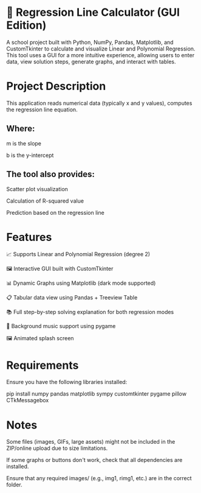 # 📘 Regression Line Calculator (GUI Edition)

A school project built with Python, NumPy, Pandas, Matplotlib, and CustomTkinter to calculate and visualize Linear 
and Polynomial Regression. This tool uses a GUI for a more intuitive experience, allowing users to enter data, 
view solution steps, generate graphs, and interact with tables.

# Project Description
This application reads numerical data (typically x and y values), computes the regression line equation.

## Where:

m is the slope

b is the y-intercept

## The tool also provides:

Scatter plot visualization

Calculation of R-squared value 

Prediction based on the regression line


# Features

📈 Supports Linear and Polynomial Regression (degree 2)

🖼️ Interactive GUI built with CustomTkinter

📊 Dynamic Graphs using Matplotlib (dark mode supported)

📋 Tabular data view using Pandas + Treeview Table

📚 Full step-by-step solving explanation for both regression modes

🎵 Background music support using pygame

🖼️ Animated splash screen


# Requirements

Ensure you have the following libraries installed:

pip install numpy pandas matplotlib sympy customtkinter pygame pillow CTkMessagebox


# Notes

Some files (images, GIFs, large assets) might not be included in the ZIP/online upload due to size limitations.

If some graphs or buttons don't work, check that all dependencies are installed.

Ensure that any required images/ (e.g., img1, rimg1, etc.) are in the correct folder.
